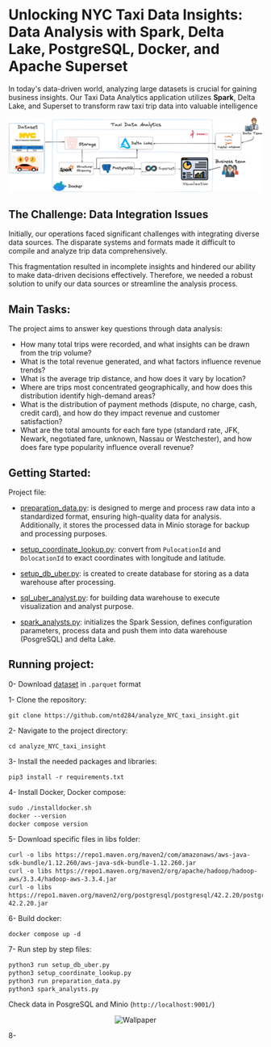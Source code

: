 # Unlocking NYC Taxi Data Insights: Data Analysis with Spark, Delta Lake, PostgreSQL, Docker, and Apache Superset

In today's data-driven world, analyzing large datasets is crucial for gaining business insights. Our Taxi Data Analytics application utilizes <b>Spark</b>, Delta Lake, and Superset to transform raw taxi trip data into valuable intelligence

<p align="center">
  <img src="images/background.png" alt="Wallpaper">
</p>

## The Challenge: Data Integration Issues

Initially, our operations faced significant challenges with integrating diverse data sources. The disparate systems and formats made it difficult to compile and analyze trip data comprehensively.

This fragmentation resulted in incomplete insights and hindered our ability to make data-driven decisions effectively. Therefore, we needed a robust solution to unify our data sources or streamline the analysis process.

## Main Tasks:

The project aims to answer key questions through data analysis:

- How many total trips were recorded, and what insights can be drawn from the trip volume?
- What is the total revenue generated, and what factors influence revenue trends?
- What is the average trip distance, and how does it vary by location?
- Where are trips most concentrated geographically, and how does this distribution identify high-demand areas?
- What is the distribution of payment methods (dispute, no charge, cash, credit card), and how do they impact revenue and customer satisfaction?
- What are the total amounts for each fare type (standard rate, JFK, Newark, negotiated fare, unknown, Nassau or Westchester), and how does fare type popularity influence overall revenue?

## Getting Started:

Project file:

- [preparation_data.py](preparation_data.py):  is designed to merge and process raw data into a standardized format, ensuring high-quality data for analysis. Additionally, it stores the processed data in Minio storage for backup and processing purposes.

- [setup_coordinate_lookup.py](setup_coordinate_lookup.py): convert from `PulocationId` and `DolocationId` to exact coordinates with longitude and latitude.

- [setup_db_uber.py](setup_db_uber.py): is created to create database for storing as a data warehouse after processing.

- [sql_uber_analyst.py](sql_uber_analyst.py): for building data warehouse to execute visualization and analyst purpose. 

- [spark_analysts.py](spark_analysts.py): initializes the Spark Session, defines configuration parameters, process data and push them into data warehouse (PosgreSQL) and delta Lake.
 
## Running project:

0- Download [dataset](https://www.nyc.gov/site/tlc/about/tlc-trip-record-data.page) in `.parquet` format

1- Clone the repository:

```
git clone https://github.com/ntd284/analyze_NYC_taxi_insight.git
```

2- Navigate to the project directory:

```
cd analyze_NYC_taxi_insight
```

3- Install the needed packages and libraries:

```
pip3 install -r requirements.txt
```

4- Install Docker, Docker compose:

```
sudo ./installdocker.sh
docker --version
docker compose version
```

5- Download specific files in libs folder:

```
curl -o libs https://repo1.maven.org/maven2/com/amazonaws/aws-java-sdk-bundle/1.12.260/aws-java-sdk-bundle-1.12.260.jar
curl -o libs https://repo1.maven.org/maven2/org/apache/hadoop/hadoop-aws/3.3.4/hadoop-aws-3.3.4.jar
curl -o libs https://repo1.maven.org/maven2/org/postgresql/postgresql/42.2.20/postgresql-42.2.20.jar
```

6- Build docker:

```
docker compose up -d
```

7- Run step by step files:

```
python3 run setup_db_uber.py
python3 setup_coordinate_lookup.py
python3 run preparation_data.py
python3 spark_analysts.py
```

Check data in PosgreSQL and Minio (`http://localhost:9001/`)
<p align="center">
  <img src="images/postgresql_deltalake.png" alt="Wallpaper">
</p>

8- 